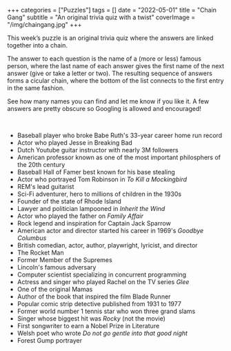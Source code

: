 +++
categories = ["Puzzles"]
tags = []
date = "2022-05-01"
title = "Chain Gang"
subtitle = "An original trivia quiz with a twist"
coverImage = "/img/chaingang.jpg"
+++

This week’s puzzle is an original trivia quiz where the answers are linked together into a chain.

<!--more-->

The answer to each question is the name of a (more or less) famous person, where the last name of each answer gives the first name of the next answer (give or take a letter or two). The resulting sequence of answers forms a cicular chain, where the bottom of the list connects to the first entry in the same fashion.

See how many names you can find and let me know if you like it. A few answers are pretty obscure so Googling is allowed and encouraged!

<br>

- Baseball player who broke Babe Ruth's 33-year career home run record
- Actor who played Jesse in Breaking Bad
- Dutch Youtube guitar instructor with nearly 3M followers
- American professor known as one of the most important philosphers of the 20th century
- Baseball Hall of Famer best known for his base stealing
- Actor who portrayed Tom Robinson in *To Kill a Mockingbird*
- REM's lead guitarist
- Sci-Fi adventurer, hero to millions of children in the 1930s
- Founder of the state of Rhode Island
- Lawyer and politician lampooned in *Inherit the Wind*
- Actor who played the father on *Family Affair*
- Rock legend and inspiration for Captain Jack Sparrow
- American actor and director started his career in 1969's *Goodbye Columbus*
- British comedian, actor, author, playwright, lyricist, and director
- The Rocket Man
- Former Member of the Supremes
- Lincoln's famous adversary
- Computer scientist specializing in concurrent programming
- Actress and singer who played Rachel on the TV series *Glee* 
- One of the original Mamas
- Author of the book that inspired the film Blade Runner
- Popular comic strip detective published from 1931 to 1977
- Former world number 1 tennis star who won three grand slams
- Singer whose biggest hit was *Rocky* (not the movie)
- First songwriter to earn a Nobel Prize in Literature
- Welsh poet who wrote *Do not go gentle into that good night*
- Forest Gump portrayer
